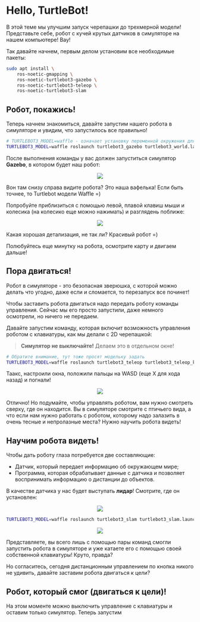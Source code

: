 # Hello, TurtleBot!

В этой теме мы улучшим запуск черепашки до трехмерной модели! Представьте себе, робот с кучей крутых датчиков в симуляторе на нашем компьютере! Вау!

Так давайте начнем, первым делом установим все необходимые пакеты:

```bash
sudo apt install \
    ros-noetic-gmapping \
    ros-noetic-turtlebot3-gazebo \
    ros-noetic-turtlebot3-teleop \
    ros-noetic-turtlebot3-slam
```

## Робот, покажись!

Теперь начнем знакомиться, давайте запустим нашего робота в симуляторе и увидим, что запустилось все правильно!

```bash
# TURTLEBOT3_MODEL=waffle - означает установку переменной окружения для запуска данной команды (мы указываем желаемую модель)
TURTLEBOT3_MODEL=waffle roslaunch turtlebot3_gazebo turtlebot3_world.launch
```

После выполнения команды у вас должен запуститься симулятор **Gazebo**, в котором будет наш робот:

<p align="center">
<img src=../assets/01_waffle_start.png />
</p>

Вон там снизу справа видите робота? Это наша вафелька! Если быть точнее, то Turtlebot модели Waffle =)

Попробуйте приблизиться с помощью левой, плавой клавиш мыши и колесика (на колесико еще можно нажимать) и разглядень поближе:

<p align="center">
<img src=../assets/01_waffle_close_view.png />
</p>

Какая хорошая детализация, не так ли? Красивый робот =)

Полюбуйтесь еще минутку на робота, осмотрите карту и двигаем дальше!

## Пора двигаться!

Робот в симуляторе - это безопасная зверюшка, с которой можно делать что угодно, даже если и сломается, то перезапуск все починет!

Чтобы заставить робота двигаться надо передать роботу команды управления. Сейчас мы его просто запустили, даже немного осмотрели, но ничего не передаем.

Давайте запустим команду, которая включит возможность управления роботом с клавиатуры, как мы делали с 2D черепашкой:

> **Симулятор не выключайте!** Делаем это в отдельном окне!

```bash
# Обратите внимание, тут тоже просят модельку задать
TURTLEBOT3_MODEL=waffle roslaunch turtlebot3_teleop turtlebot3_teleop_key.launch
```

Таакс, настроили окна, положили пальцы на WASD (еще X для хода назад) и погнали!

<p align="center">
<img src=../assets/01_waffle_keyboard_control.png />
</p>

Отлично! Но подумайте, чтобы управлять роботом, вам нужно смотреть сверху, где он находится. Вы в симуляторе смотрите с птичьего вида, а что если нам нужно работать с роботом, которому надо залазить в очень тесные и непролазные места? Нужно научить робота видеть!

## Научим робота видеть!

Чтобы дать роботу глаза потребуется две составляющие:
- Датчик, который передает информацию об окружающем мире;
- Программа, которая обрабатывает данные с датчика и позволяет воспринимать информацию о дистанции до объектов.

В качестве датчика у нас будет выступать **лидар**! Смотрите, где он установлен:


<p align="center">
<img src=../assets/01_waffle_slam.png />
</p>


```bash
TURTLEBOT3_MODEL=waffle roslaunch turtlebot3_slam turtlebot3_slam.launch
```

<p align="center">
<img src=../assets/01_waffle_mapping.png />
</p>


Представляете, вы всего лишь с помощью пары команд смогли запустить робота в симуляторе и уже катаете его с помощью своей собственной клавиатуры! Круто, правда?

Но согласитесь, сегодня дистанционным управлением по кнопка никого не удивить, давайте заставим робота двигаться к цели?


## Робот, который смог (двигаться к цели)!

На этом моменте можно выключить управление с клавиатуры и оставим только симулятор. Теперь запустим 
